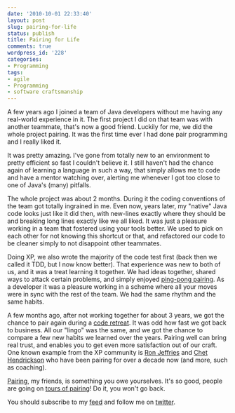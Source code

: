 ```yaml
---
date: '2010-10-01 22:33:40'
layout: post
slug: pairing-for-life
status: publish
title: Pairing for Life
comments: true
wordpress_id: '228'
categories:
- Programming
tags:
- agile
- Programming
- software craftsmanship
---
```


A few years ago I joined a team of Java developers without me having any real-world experience in it. The first project I did on that team was with another teammate, that's now a good friend. Luckily for me, we did the whole project pairing. It was the first time ever I had done pair programming and I really liked it.

It was pretty amazing. I've gone from totally new to an environment to pretty efficient so fast I couldn't believe it. I still haven't had the chance again of learning a language in such a way, that simply allows me to code and have a mentor watching over, alerting me whenever I got too close to one of Java's (many) pitfalls.

The whole project was about 2 months. During it the coding conventions of the team got totally ingrained in me. Even now, years later, my "native" Java code looks just like it did then, with new-lines exactly where they should be and breaking long lines exactly like we all liked. It was just a pleasure working in a team that fostered using your tools better. We used to pick on each other for not knowing this shortcut or that, and refactored our code to be cleaner simply to not disappoint other teammates.

Doing XP, we also wrote the majority of the code test first (back then we called it TDD, but I now know better). That experience was new to both of us, and it was a treat learning it together. We had ideas together, shared ways to attack certain problems, and simply enjoyed [ping-pong pairing](http://bit.ly/cpZRZs). As a developer it was a pleasure working in a scheme where all your moves were in sync with the rest of the team. We had the same rhythm and the same habits.

A few months ago, after not working together for about 3 years, we got the chance to pair again during a [code retreat](http://www.codelord.net/2010/05/10/notes-from-the-first-israeli-code-retreat/). It was odd how fast we got back to business. All our "lingo" was the same, and we got the chance to compare a few new habits we learned over the years. Pairing well can bring real trust, and enables you to get even more satisfaction out of our craft. One known example from the XP community is [Ron Jeffries](http://twitter.com/ronjeffries) and [Chet Hendrickson](http://twitter.com/chethendrickson) who have been pairing for over a decade now (and more, such as coaching).

[Pairing](http://www.codelord.net/2010/09/30/pairing-for-a-better-future-grunts-making-a-change/), my friends, is something you owe yourselves. It's so good, people are going on [tours of pairing](http://bit.ly/cZhYjU)! Do it, you won't go back.

You should subscribe to my [feed](http://feeds.feedburner.com/TheCodeDump) and follow me on [twitter](http://twitter.com/avivby).
